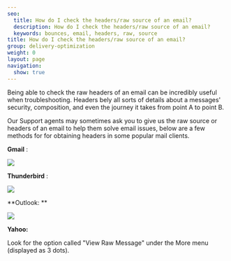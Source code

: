 ```yaml
---
seo:
  title: How do I check the headers/raw source of an email?
  description: How do I check the headers/raw source of an email?
  keywords: bounces, email, headers, raw, source
title: How do I check the headers/raw source of an email?
group: delivery-optimization
weight: 0
layout: page
navigation:
  show: true
---
```


Being able to check the raw headers of an email can be incredibly useful when troubleshooting. Headers bely all sorts of details about a messages' security, composition, and even the journey it takes from point A to point B.

Our Support agents may sometimes ask you to give us the raw source or headers of an email to help them solve email issues, below are a few methods for for obtaining headers in some popular mail clients. 

 

**Gmail** :

![]({{root_url}}/images/headersgif2.gif)

 

 

 

**Thunderbird** :

![]({{root_url}}/images/TbirdheadersGIF.gif)

 

 

 

**Outlook: **

![]({{root_url}}/images/Outlookheaders.gif)

 

 

**Yahoo:**

Look for the option called "View Raw Message" under the More menu (displayed as 3 dots).

 

 

 

